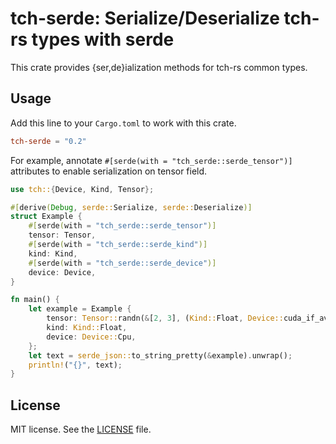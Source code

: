 # tch-serde: Serialize/Deserialize tch-rs types with serde

This crate provides {ser,de}ialization methods for tch-rs common types.

## Usage

Add this line to your `Cargo.toml` to work with this crate.

```toml
tch-serde = "0.2"
```

For example, annotate `#[serde(with = "tch_serde::serde_tensor")]` attributes to enable serialization on tensor field.

```rust
use tch::{Device, Kind, Tensor};

#[derive(Debug, serde::Serialize, serde::Deserialize)]
struct Example {
    #[serde(with = "tch_serde::serde_tensor")]
    tensor: Tensor,
    #[serde(with = "tch_serde::serde_kind")]
    kind: Kind,
    #[serde(with = "tch_serde::serde_device")]
    device: Device,
}

fn main() {
    let example = Example {
        tensor: Tensor::randn(&[2, 3], (Kind::Float, Device::cuda_if_available())),
        kind: Kind::Float,
        device: Device::Cpu,
    };
    let text = serde_json::to_string_pretty(&example).unwrap();
    println!("{}", text);
}
```

## License

MIT license. See the [LICENSE](LICENSE) file.
